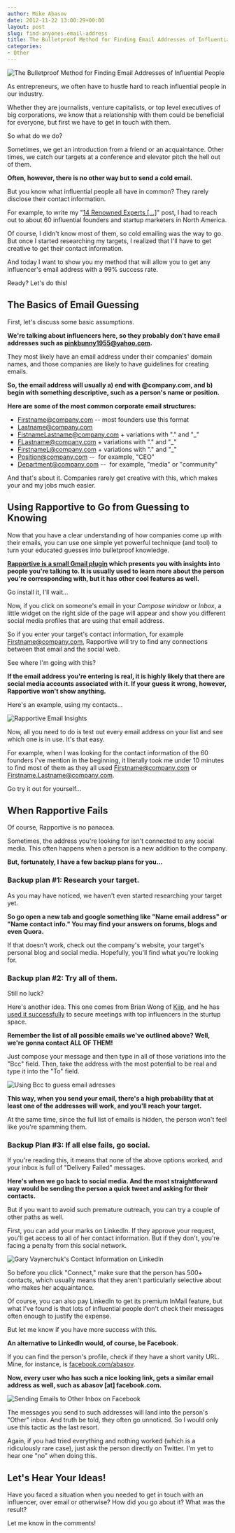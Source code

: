 ```yaml
---
author: Mike Abasov
date: 2012-11-22 13:00:29+00:00
layout: post
slug: find-anyones-email-address
title: The Bulletproof Method for Finding Email Addresses of Influential People
categories:
- Other
---
```


![The Bulletproof Method for Finding Email Addresses of Influential People](/wp-content/uploads/2012/11/email.png)

As entrepreneurs, we often have to hustle hard to reach influential people in our industry.

Whether they are journalists, venture capitalists, or top level executives of big corporations, we know that a relationship with them could be beneficial for everyone, but first we have to get in touch with them.

So what do we do?

Sometimes, we get an introduction from a friend or an acquaintance. Other times, we catch our targets at a conference and elevator pitch the hell out of them.

**Often, however, there is no other way but to send a cold email.**

But you know what influential people all have in common? They rarely disclose their contact information.

For example, to write my "[14 Renowned Experts […]](/2012/08/07/startup-marketing-priorities/)" post, I had to reach out to about 60 influential founders and startup marketers in North America.

Of course, I didn't know most of them, so cold emailing was the way to go. But once I started researching my targets, I realized that I'll have to get creative to get their contact information.

And today I want to show you my method that will allow you to get any influencer's email address with a 99% success rate.

Ready? Let's do this!

<!-- more -->


## The Basics of Email Guessing

First, let's discuss some basic assumptions.

**We're talking about influencers here, so they probably don't have email addresses such as pinkbunny1955@yahoo.com.**

They most likely have an email address under their companies' domain names, and those companies are likely to have guidelines for creating emails.

**So, the email address will usually a) end with @company.com, and b) begin with something descriptive, such as a person's name or position.**

**Here are some of the most common corporate email structures:**

  * Firstname@company.com -- most founders use this format
  * Lastname@company.com
  * FistnameLastname@company.com + variations with "." and "_"
  * FLastname@company.com + variations with "." and "_"
  * FirstnameL@company.com + variations with "." and "_"
  * Position@company.com --  for example, "CEO"
  * Department@company.com --  for example, "media" or "community"


And that's about it. Companies rarely get creative with this, which makes your and my jobs much easier.



## Using Rapportive to Go from Guessing to Knowing

Now that you have a clear understanding of how companies come up with their emails, you can use one simple yet powerful technique (and tool) to turn your educated guesses into bulletproof knowledge.

**[Rapportive is a small Gmail plugin](//rapportive.com/) which presents you with insights into people you're talking to. It is usually used to learn more about the person you're corresponding with, but it has other cool features as well.**

Go install it, I'll wait…

Now, if you click on someone's email in your _Compose window_ or _Inbox_, a little widget on the right side of the page will appear and show you different social media profiles that are using that email address.

So if you enter your target's contact information, for example Firstname@company.com, Rapportive will try to find any connections between that email and the social web.

See where I'm going with this?

**If the email address you're entering is real, it is highly likely that there are social media accounts associated with it. If your guess it wrong, however, Rapportive won't show anything.**

Here's an example, using my contacts…

![Rapportive Email Insights](/wp-content/uploads/2012/11/Screen-Shot-2012-11-21-at-7.03.39-PM.png)

Now, all you need to do is test out every email address on your list and see which one is in use. It's that easy.

For example, when I was looking for the contact information of the 60 founders I've mention in the beginning, it literally took me under 10 minutes to find most of them as they all used Firstname@company.com or Firstname.Lastname@company.com.

Go try it out for yourself…


## When Rapportive Fails

Of course, Rapportive is no panacea.

Sometimes, the address you're looking for isn't connected to any social media. This often happens when a person is a new addition to the company.

**But, fortunately, I have a few backup plans for you…**


### Backup plan #1: Research your target.

As you may have noticed, we haven't even started researching your target yet.

**So go open a new tab and google something like "Name email address" or "Name contact info." You may find your answers on forums, blogs and even Quora.**

If that doesn't work, check out the company's website, your target's personal blog and social media. Hopefully, you'll find what you're looking for.


### Backup plan #2: Try all of them.

Still no luck?

Here's another idea. This one comes from Brian Wong of [Kiip](//www.kiip.me/), and he has [used it successfully](//vimeo.com/23139843) to secure meetings with top influencers in the sturtup space.

**Remember the list of all possible emails we've outlined above? Well, we're gonna contact ALL OF THEM!**

Just compose your message and then type in all of those variations into the "Bcc" field. Then, take the address with the most potential to be real and type it into the "To" field.

![Using Bcc to guess email adresses](/wp-content/uploads/2012/11/Screen-Shot-2012-11-21-at-6.42.05-PM.png)

**This way, when you send your email, there's a high probability that at least one of the addresses will work, and you'll reach your target.**

At the same time, since the full list of emails is hidden, the person won't feel like you're spamming them.




### Backup Plan #3: If all else fails, go social.

If you're reading this, it means that none of the above options worked, and your inbox is full of "Delivery Failed" messages.

**Here's when we go back to social media. And the most straightforward way would be sending the person a quick tweet and asking for their contacts.**

But if you want to avoid such premature outreach, you can try a couple of other paths as well.

First, you can add your marks on LinkedIn. If they approve your request, you'll get access to all of her contact information. But if they don't, you're facing a penalty from this social network.

![Gary Vaynerchuk's Contact Information on LinkedIn](/wp-content/uploads/2012/11/Screen-Shot-2012-11-21-at-7.09.21-PM.png)

So before you click "Connect," make sure that the person has 500+ contacts, which usually means that they aren't particularly selective about who makes her acquaintance.

Of course, you can also pay LinkedIn to get its premium InMail feature, but what I've found is that lots of influential people don't check their messages often enough to justify the expense.

But let me know if you have more success with this.

**An alternative to LinkedIn would, of course, be Facebook.**

If you can find the person's profile, check if they have a short vanity URL. Mine, for instance, is [facebook.com/abasov](//facebook.com/abasov).

**Now, every user who has such a nice looking link, gets a similar email address as well, such as abasov [at] facebook.com.**

![Sending Emails to Other Inbox on Facebook](/wp-content/uploads/2012/11/Screen-Shot-2012-11-21-at-12.15.28-AM.png)

The messages you send to such addresses will land into the person's "Other" inbox. And truth be told, they often go unnoticed. So I would only use this tactic as the last resort.

Again, if you had tried everything and nothing worked (which is a ridiculously rare case), just ask the person directly on Twitter. I'm yet to hear one "no" when doing this.




## Let's Hear Your Ideas!

Have you faced a situation when you needed to get in touch with an influencer, over email or otherwise? How did you go about it? What was the result?

Let me know in the comments!
